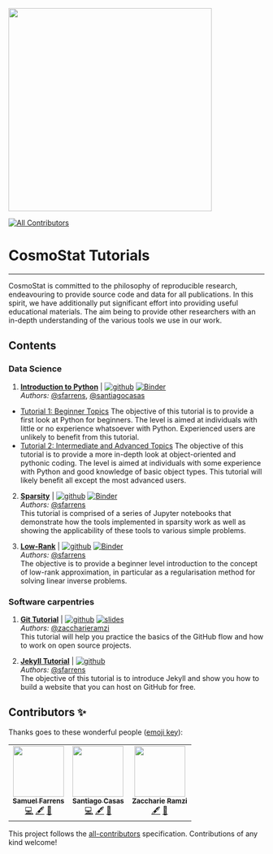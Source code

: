 <a href="http://www.cosmostat.org/" target_="blank"><img src="http://www.cosmostat.org/wp-content/uploads/2017/07/CosmoStat-Logo_WhiteBK.jpg" width="400"></a>
<!-- ALL-CONTRIBUTORS-BADGE:START - Do not remove or modify this section -->
[![All Contributors](https://img.shields.io/badge/all_contributors-3-orange.svg?style=flat-square)](#contributors-)
<!-- ALL-CONTRIBUTORS-BADGE:END -->

# CosmoStat Tutorials
---

CosmoStat is committed to the philosophy of reproducible research, endeavouring
to provide source code and data for all publications. In this spirit, we have
additionally put significant effort into providing useful educational
materials. The aim being to provide other researchers with an in-depth
understanding of the various tools we use in our work.

## Contents

### Data Science

1. **[Introduction to Python](https://github.com/CosmoStat/Tutorials/tree/python)** | [![github](https://badgen.net/badge/icon/github?icon=github&label)](https://github.com/CosmoStat/Tutorials/tree/python) [![Binder](https://mybinder.org/badge_logo.svg)](https://mybinder.org/v2/gh/CosmoStat/Tutorials/tree/python)  
    *Authors:* [@sfarrens](https://github.com/sfarrens),  [@santiagocasas](https://github.com/santiagocasas)  
  * [Tutorial 1: Beginner Topics](https://github.com/CosmoStat/Tutorials/tree/python#tutorial-1-beginner-topics)
    The objective of this tutorial is to provide a first look at Python for beginners. The level is aimed at individuals with little or no experience whatsoever with Python. Experienced users are unlikely to benefit from this tutorial.
  * [Tutorial 2: Intermediate and Advanced Topics](https://github.com/CosmoStat/Tutorials/tree/python#tutorial-2-intermediate-and-advanced-topics)
    The objective of this tutorial is to provide a more in-depth look at object-oriented and pythonic coding. The level is aimed at individuals with some experience with Python and good knowledge of basic object types. This tutorial will likely benefit all except the most advanced users.

2. **[Sparsity](https://github.com/CosmoStat/Tutorials/tree/ada)** | [![github](https://badgen.net/badge/icon/github?icon=github&label)](https://github.com/CosmoStat/Tutorials/tree/ada) [![Binder](https://mybinder.org/badge_logo.svg)](https://mybinder.org/v2/gh/CosmoStat/Tutorials/ada)  
  *Authors:* [@sfarrens](https://github.com/sfarrens)  
  This tutorial is comprised of a series of Jupyter notebooks that demonstrate how the tools implemented in sparsity work as well as showing the applicability of these tools to various simple problems.

3. **[Low-Rank](https://github.com/CosmoStat/Tutorials/tree/low-rank)** | [![github](https://badgen.net/badge/icon/github?icon=github&label)](https://github.com/CosmoStat/Tutorials/tree/low-rank) [![Binder](https://mybinder.org/badge_logo.svg)](https://mybinder.org/v2/gh/CosmoStat/Tutorials/low-rank)  
  *Authors:* [@sfarrens](https://github.com/sfarrens)  
  The objective is to provide a beginner level introduction to the concept of low-rank approximation, in particular as a regularisation method for solving linear inverse problems.

### Software carpentries

1. **[Git Tutorial](https://github.com/zaccharieramzi/git-tuto)** |  [![github](https://badgen.net/badge/icon/github?icon=github&label)](https://github.com/zaccharieramzi/git-tuto)  [![slides](https://img.shields.io/badge/slides-google-yellow)](https://docs.google.com/presentation/d/1vfsG__2-T7xJYGKFs9HfPKmaoMN1Je0V0h7gLyiY1AU/edit?usp=sharing)  
  *Authors:* [@zaccharieramzi](https://github.com/zaccharieramzi)  
 This tutorial will help you practice the basics of the GitHub flow and how to work on open source projects.

2. **[Jekyll Tutorial](https://github.com/sfarrens/jekyll_tutorial)** | [![github](https://badgen.net/badge/icon/github?icon=github&label)](https://github.com/sfarrens/jekyll_tutorial)  
  *Authors:* [@sfarrens](https://github.com/sfarrens)  
  The objective of this tutorial is to introduce Jekyll and show you how to build a website that you can host on GitHub for free.

## Contributors ✨

Thanks goes to these wonderful people ([emoji key](https://allcontributors.org/docs/en/emoji-key)):

<!-- ALL-CONTRIBUTORS-LIST:START - Do not remove or modify this section -->
<!-- prettier-ignore-start -->
<!-- markdownlint-disable -->
<table>
  <tr>
    <td align="center"><a href="http://sfarrens.github.io"><img src="https://avatars1.githubusercontent.com/u/6851839?v=4" width="100px;" alt=""/><br /><sub><b>Samuel Farrens</b></sub></a><br /><a href="https://github.com/CosmoStat/Tutorials/commits?author=sfarrens" title="Code">💻</a> <a href="#content-sfarrens" title="Content">🖋</a> <a href="#ideas-sfarrens" title="Ideas, Planning, & Feedback">🤔</a></td>
    <td align="center"><a href="http://www.cosmostat.org/people/santiago-casas"><img src="https://avatars0.githubusercontent.com/u/6987716?v=4" width="100px;" alt=""/><br /><sub><b>Santiago Casas</b></sub></a><br /><a href="https://github.com/CosmoStat/Tutorials/commits?author=santiagocasas" title="Code">💻</a> <a href="#content-santiagocasas" title="Content">🖋</a> <a href="#ideas-santiagocasas" title="Ideas, Planning, & Feedback">🤔</a></td>
    <td align="center"><a href="http://www.cosmostat.org/people/zaccharie-ramzi"><img src="https://avatars1.githubusercontent.com/u/6387497?v=4" width="100px;" alt=""/><br /><sub><b>Zaccharie Ramzi</b></sub></a><br /><a href="#content-zaccharieramzi" title="Content">🖋</a> <a href="#ideas-zaccharieramzi" title="Ideas, Planning, & Feedback">🤔</a></td>
  </tr>
</table>

<!-- markdownlint-enable -->
<!-- prettier-ignore-end -->
<!-- ALL-CONTRIBUTORS-LIST:END -->

This project follows the [all-contributors](https://github.com/all-contributors/all-contributors) specification. Contributions of any kind welcome!
